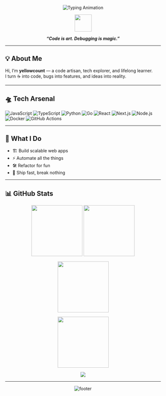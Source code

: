 <p align="center">
  <img src="https://readme-typing-svg.herokuapp.com?font=Fira+Code&weight=900&size=32&duration=3000&pause=700&color=00FFD0&center=true&vCenter=true&width=600&lines=yellowcount;Code.+Create.+Inspire." alt="Typing Animation" />
</p>

<p align="center">
  <img src="https://skillicons.dev/icons?i=js,ts,py,go,react,nextjs,nodejs,docker,githubactions,linux" height="55"/>
</p>

<p align="center">
  <b><i>“Code is art. Debugging is magic.”</i></b>
</p>

---

## 💡 About Me

Hi, I’m **yellowcount** — a code artisan, tech explorer, and lifelong learner.  
I turn ☕ into code, bugs into features, and ideas into reality.

---

## 🛸 Tech Arsenal

![JavaScript](https://img.shields.io/badge/-JavaScript-333?style=flat&logo=javascript&logoColor=F7DF1E)
![TypeScript](https://img.shields.io/badge/-TypeScript-333?style=flat&logo=typescript&logoColor=3178C6)
![Python](https://img.shields.io/badge/-Python-333?style=flat&logo=python&logoColor=3776AB)
![Go](https://img.shields.io/badge/-Go-333?style=flat&logo=go&logoColor=00ADD8)
![React](https://img.shields.io/badge/-React-333?style=flat&logo=react&logoColor=61DAFB)
![Next.js](https://img.shields.io/badge/-Next.js-333?style=flat&logo=next.js&logoColor=ffffff)
![Node.js](https://img.shields.io/badge/-Node.js-333?style=flat&logo=node.js&logoColor=339933)
![Docker](https://img.shields.io/badge/-Docker-333?style=flat&logo=docker&logoColor=2496ED)
![GitHub Actions](https://img.shields.io/badge/-GitHub%20Actions-333?style=flat&logo=github-actions&logoColor=2088FF)

---

## 🚀 What I Do

- 🏗️ Build scalable web apps  
- ⚡ Automate all the things  
- 🛠️ Refactor for fun  
- 🚢 Ship fast, break nothing  

---

## 📊 GitHub Stats

<p align="center">
  <img src="https://github-readme-stats.vercel.app/api?username=yellowcount&show_icons=true&theme=tokyonight&hide_border=true" height="165"/>
  <img src="https://github-readme-stats.vercel.app/api/top-langs/?username=yellowcount&layout=compact&theme=tokyonight&hide_border=true" height="165"/>
</p>

<p align="center">
  <img src="https://github-readme-streak-stats.herokuapp.com/?user=yellowcount&theme=tokyonight&hide_border=true" height="165"/>
</p>

<p align="center">
  <img src="https://github-profile-summary-cards.vercel.app/api/cards/profile-details?username=yellowcount&theme=tokyonight" height="165"/>
</p>

<p align="center">
  <img src="https://img.shields.io/github/stars/yellowcount?affiliations=OWNER%2CCOLLABORATOR&label=Total%20Stars&logo=github&color=7e5bef&style=for-the-badge"/>
</p>

---

<p align="center">
  <img src="https://capsule-render.vercel.app/api?type=wave&color=0:2ff7d6,100:7e5bef&height=120&section=footer&fontColor=fff&text=Happy%20Coding!&fontSize=30" alt="footer"/>
</p>
